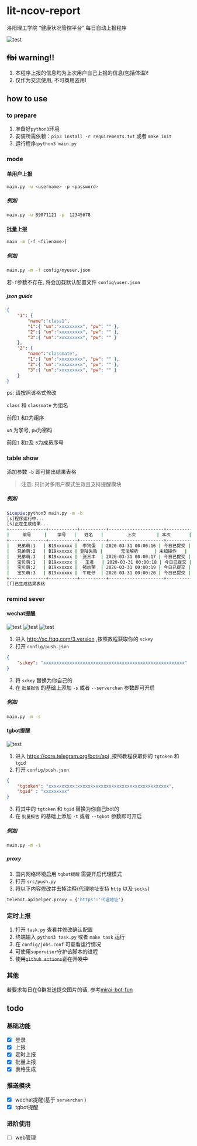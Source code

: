 # lit-ncov-report
洛阳理工学院 “健康状况管控平台” 每日自动上报程序

![test](https://raw.githubusercontent.com/icepie/lit-ncov-report/master/docs/run.png) 
## ~~fbi~~ warning!!
1. 本程序上报的信息均为上次用户自己上报的信息(包括体温)!
2. 仅作为交流使用, 不可商用盗用!

## how to use
### to prepare
1. 准备好`python3`环境
2. 安装所需依赖：`pip3 install -r requirements.txt` 或者 `make init`
3. 运行程序:`python3 main.py`
### mode
#### 单用户上报
```bash
main.py -u <username> -p <password> 
```
##### 例如
```bash
main.py -u B9071121 -p  12345678
```
#### 批量上报
```bash
main -m [-f <filename>]
```
##### 例如
```bash
main.py -m -f config/myuser.json
```
若`-f`参数不存在, 将会加载默认配置文件 `config\user.json`

##### json guide
```json
{
    "1": {
        "name":"class1",
        "1":{ "un":"xxxxxxxxx", "pw": "" },
        "2":{ "un":"xxxxxxxxx", "pw": "" },
        "3":{ "un":"xxxxxxxxx", "pw": "" }
    },
    "2": {
        "name":"classmate",
        "1":{ "un":"xxxxxxxxx", "pw": "" },
        "2":{ "un":"xxxxxxxxx", "pw": "" },
        "3":{ "un":"xxxxxxxxx", "pw": "" }
    }
}
```
ps:
请按照该格式修改

`class` 和 `classmate` 为组名

前段`1` 和`2`为组序

`un`  为学号, `pw`为密码

前段`1` 和`2`及 `3`为成员序号
### table show
添加参数 `-b` 即可输出结果表格
> 注意: 只针对多用户模式生效且支持提醒模块
##### 例如
```bash
$icepie:python3 main.py -m -b
[s]程序运行中...
[s]正在生成结果...
+--------------+-----------+----------+---------------------+------------+
|     编号     |    学号   |   姓名   |         上次        | 本次       |
+--------------+-----------+----------+---------------------+------------+
|   兄弟萌:1   | B19xxxxxx |  李狗蛋  | 2020-03-31 00:00:16 | 今日已提交 |
|   兄弟萌:2   | B19xxxxxx | 登陆失败 |       无法解析      | 未知操作   |
|   兄弟萌:3   | B19xxxxxx |  张三丰  | 2020-03-31 00:00:17 | 今日已提交 |
|   宝贝萌:1   | B19xxxxxx |   王者   | 2020-03-31 00:00:18 | 今日已提交 |
|   宝贝萌:2   | B19xxxxxx |  猪肉荣  | 2020-03-31 00:00:19 | 今日已提交 |
|   宝贝萌:3   | B19xxxxxx |  牛旺仔  | 2020-03-31 00:00:20 | 今日已提交 |
+--------------+-----------+----------+---------------------+------------+
[f]已生成结果表格
```

### remind sever
#### wechat提醒

![test](https://raw.githubusercontent.com/icepie/lit-ncov-report/master/docs/sc1.png) 
![test](https://raw.githubusercontent.com/icepie/lit-ncov-report/master/docs/sc2.png)
![test](https://raw.githubusercontent.com/icepie/lit-ncov-report/master/docs/sc3.png)

1. 进入 http://sc.ftqq.com/3.version ,按照教程获取你的 `sckey`
2. 打开 `config/push.json`

```json
{
    "sckey": "xxxxxxxxxxxxxxxxxxxxxxxxxxxxxxxxxxxxxxxxxxxxxxxxxxxxxx"
}
```

3. 将 `sckey` 替换为你自己的
4. 在 `批量报告` 的基础上添加 `-s` 或者 `--serverchan` 参数即可开启
##### 例如
```bash
main.py -m -s
```

#### tgbot提醒

![test](https://raw.githubusercontent.com/icepie/lit-ncov-report/master/docs/tg.png)

1. 进入 https://core.telegram.org/bots/api ,按照教程获取你的 `tgtoken` 和 `tgid`
2. 打开 `config/push.json`

```json
{
    "tgtoken": "xxxxxxxxxx:xxxxxxxxxxxxxxxxxxxxxxxxxxxxxxxxxxx",
    "tgid" : "xxxxxxxxx"
}
```

3. 将其中的 `tgtoken` 和 `tgid` 替换为你自己bot的
4. 在 `批量报告` 的基础上添加 `-t` 或者 `--tgbot` 参数即可开启

##### 例如
```bash
main.py -m -t
```
##### proxy
1. 国内网络环境启用 `tgbot提醒` 需要开启代理模式
2. 打开 `src/push.py`
3. 将以下内容修改并去掉注释(代理地址支持 `http` 以及 `socks`)
```python
telebot.apihelper.proxy = {'https':'代理地址'}
```

### 定时上报
1. 打开 `task.py` 查看并修改确认配置
2. 终端输入 `python3 task.py` 或者 `make task` 运行
3. 在 `config/jobs.conf` 可查看运行情况
4. 可使用`supervisor`守护该脚本的进程
5. ~~使用`github actions`正在开发中~~

### 其他
若要求每日在Q群发送提交图片的话, 参考[mirai-bot-fun](https://github.com/icepie/mirai-bot-fun)

## todo
### 基础功能
- [x] 登录
- [x] 上报
- [x] 定时上报
- [x] 批量上报
- [x] 表格生成
### 推送模块
- [x] wechat提醒(基于 `serverchan` )
- [x] tgbot提醒
### 进阶使用
- [ ] web管理
